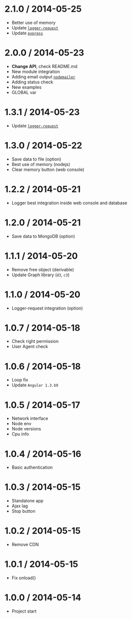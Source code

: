 2.1.0 / 2014-05-25
==================

  * Better use of memory
  * Update [`logger-request`](https://github.com/hex7c0/logger-request)
  * Update [`express`](https://github.com/visionmedia/express)

2.0.0 / 2014-05-23
==================

  * **Change API**, check README.md
  * New module integration
  * Adding email output [`nodemailer`](https://github.com/andris9/Nodemailer)
  * Adding status check
  * New examples
  * GLOBAL var

1.3.1 / 2014-05-23
==================

  * Update [`logger-request`](https://github.com/hex7c0/logger-request)

1.3.0 / 2014-05-22
==================

  * Save data to file (option)
  * Best use of memory (nodejs)
  * Clear memory button (web console)

1.2.2 / 2014-05-21
==================

  * Logger best integration inside web console and database

1.2.0 / 2014-05-21
==================

  * Save data to MongoDB (option)

1.1.1 / 2014-05-20
==================

  * Remove free object (derivable)
  * Update Graph library (`d3`, `c3`)

1.1.0 / 2014-05-20
==================

  * Logger-request integration (option)

1.0.7 / 2014-05-18
==================

  * Check right permission
  * User Agent check

1.0.6 / 2014-05-18
==================

  * Loop fix
  * Update `Angular 1.3.b9`

1.0.5 / 2014-05-17
==================

  * Network interface
  * Node env
  * Node versions
  * Cpu info

1.0.4 / 2014-05-16
==================

  * Basic authentication

1.0.3 / 2014-05-15
==================

  * Standalone app
  * Ajax lag
  * Stop button

1.0.2 / 2014-05-15
==================

  * Remove CDN

1.0.1 / 2014-05-15
==================

  * Fix onload()

1.0.0 / 2014-05-14
==================

  * Project start
